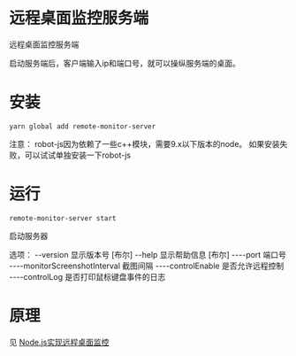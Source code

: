 # 远程桌面监控服务端

远程桌面监控服务端

启动服务端后，客户端输入ip和端口号，就可以操纵服务端的桌面。

# 安装

```
yarn global add remote-monitor-server

```

注意： robot-js因为依赖了一些c++模块，需要9.x以下版本的node。
      如果安装失败，可以试试单独安装一下robot-js

# 运行

```
remote-monitor-server start 
```
启动服务器

选项：
  --version                      显示版本号                               [布尔]
  --help                         显示帮助信息                             [布尔]
  ----port                       端口号
  ----monitorScreenshotInterval  截图间隔
  ----controlEnable              是否允许远程控制
  ----controlLog                 是否打印鼠标键盘事件的日志

# 原理

见 [Node.js实现远程桌面监控](https://juejin.im/post/5d18d4c36fb9a07ecb0bbe7b)





